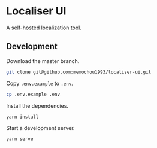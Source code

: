 # Localiser UI

A self-hosted localization tool.

## Development

Download the master branch.

```BASH
git clone git@github.com:memochou1993/localiser-ui.git
```

Copy `.env.example` to `.env`.

```BASH
cp .env.example .env
```

Install the dependencies.

```
yarn install
```

Start a development server.

```
yarn serve
```
